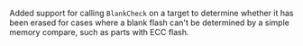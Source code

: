 Added support for calling `BlankCheck` on a target to determine whether it has been erased for cases where a blank flash can't be determined by a simple memory compare, such as parts with ECC flash.
